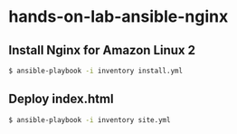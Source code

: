 # hands-on-lab-ansible-nginx
   
## Install Nginx for Amazon Linux 2
```bash
$ ansible-playbook -i inventory install.yml
```
   
## Deploy index.html
```bash
$ ansible-playbook -i inventory site.yml
```
